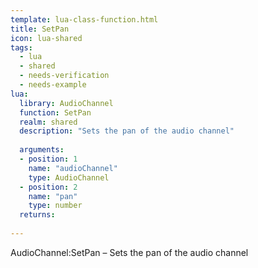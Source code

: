 ```yaml
---
template: lua-class-function.html
title: SetPan
icon: lua-shared
tags:
  - lua
  - shared
  - needs-verification
  - needs-example
lua:
  library: AudioChannel
  function: SetPan
  realm: shared
  description: "Sets the pan of the audio channel"
  
  arguments:
  - position: 1
    name: "audioChannel"
    type: AudioChannel
  - position: 2
    name: "pan"
    type: number
  returns:
    
---
```


<div class="lua__search__keywords">
AudioChannel:SetPan &#x2013; Sets the pan of the audio channel
</div>
